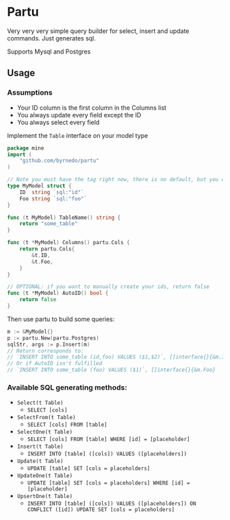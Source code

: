 # Partu

Very very very simple query builder for select, insert and update commands.
Just generates sql.

Supports Mysql and Postgres

## Usage


### Assumptions

- Your ID column is the first column in the Columns list
- You always update every field except the ID 
- You always select every field

Implement the `Table` interface on your model type

```go
package mine
import (
    "github.com/byrnedo/partu"
)

// Note you must have the tag right now, there is no default, but you can override it with `SetTag`
type MyModel struct {
    ID  string `sql:"id"`
    Foo string `sql:"foo"`
}

func (t MyModel) TableName() string {
    return "some_table"
}

func (t *MyModel) Columns() partu.Cols {
    return partu.Cols{
        &t.ID,
        &t.Foo,
    }
}

// OPTIONAL: if you want to manually create your ids, return false
func (t *MyModel) AutoID() bool {
    return false
}
```

Then use partu to build some queries:

```go
m := &MyModel{}
p := partu.New(partu.Postgres)
sqlStr, args := p.Insert(m)
// Return corresponds to:
// `INSERT INTO some_table (id,foo) VALUES ($1,$2)`, []interface{}{&m.ID, &m.Foo}
// Or if AutoID isn't fulfilled
// `INSERT INTO some_table (foo) VALUES ($1)`, []interface{}{&m.Foo}
```

### Available SQL generating methods:

- `Select(t Table)`     
    - `SELECT [cols]`
- `SelectFrom(t Table)`
    - `SELECT [cols] FROM [table]`
- `SelectOne(t Table)`
    - `SELECT [cols] FROM [table] WHERE [id] = [placeholder]`
- `Insert(t Table)`
    - `INSERT INTO [table] ([cols]) VALUES ([placeholders])`
- `Update(t Table)`
    - `UPDATE [table] SET [cols = placeholders]`
- `UpdateOne(t Table)`
    - `UPDATE [table] SET [cols = placeholders] WHERE [id] = [placeholder]`
- `UpsertOne(t Table)`
    - `INSERT INTO [table] ([cols]) VALUES ([placeholders]) ON CONFLICT ([id]) UPDATE SET [cols = placeholders]`

